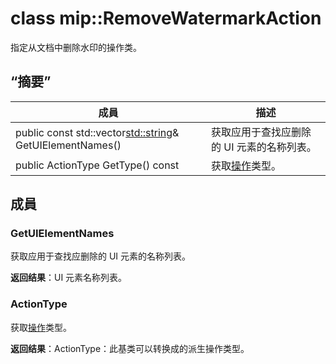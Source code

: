 # <a name="class-mipremovewatermarkaction"></a>class mip::RemoveWatermarkAction 
指定从文档中删除水印的操作类。
  
## <a name="summary"></a>“摘要”
 成員                        | 描述                                
--------------------------------|---------------------------------------------
public const std::vector<std::string>& GetUIElementNames()  |  获取应用于查找应删除的 UI 元素的名称列表。
 public ActionType GetType() const  |  获取[操作](class_mip_action.md)类型。
  
## <a name="members"></a>成員
  
### <a name="getuielementnames"></a>GetUIElementNames
获取应用于查找应删除的 UI 元素的名称列表。

  
**返回结果**：UI 元素名称列表。
  
### <a name="actiontype"></a>ActionType
获取[操作](class_mip_action.md)类型。

  
**返回结果**：ActionType：此基类可以转换成的派生操作类型。